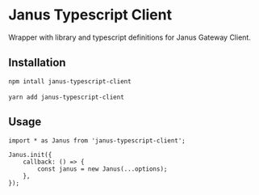 # Janus Typescript Client

Wrapper with library and typescript definitions for Janus Gateway Client.

## Installation

`npm intall janus-typescript-client`
\
\
`yarn add janus-typescript-client`

## Usage

```
import * as Janus from 'janus-typescript-client';

Janus.init({
    callback: () => {
        const janus = new Janus(...options);
    },
});
```
